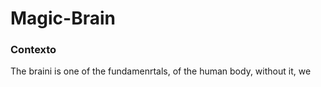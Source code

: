# Magic-Brain
### Contexto
The braini is one of the fundamenrtals, of the human body, without it, we 
